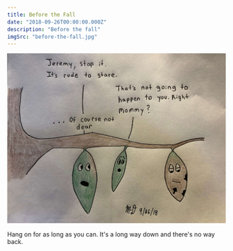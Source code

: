 ```yaml
---
title: Before the Fall
date: "2018-09-26T00:00:00.000Z"
description: "Before the fall"
imgSrc: "before-the-fall.jpg"
---
```


![Before the Fall](./before-the-fall.jpg)

Hang on for as long as you can. It's a long way down and there's no way back.

